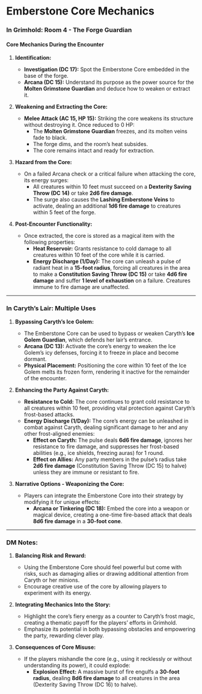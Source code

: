 # Emberstone Core Mechanics

### **In Grimhold: Room 4 - The Forge Guardian**

#### **Core Mechanics During the Encounter**

1. **Identification:**
    
    - **Investigation (DC 17):** Spot the Emberstone Core embedded in the base of the forge.
    - **Arcana (DC 15):** Understand its purpose as the power source for the **Molten Grimstone Guardian** and deduce how to weaken or extract it.

2. **Weakening and Extracting the Core:**
    
    - **Melee Attack (AC 15, HP 15):** Striking the core weakens its structure without destroying it. Once reduced to 0 HP:
        - The **Molten Grimstone Guardian** freezes, and its molten veins fade to black.
        - The forge dims, and the room’s heat subsides.
        - The core remains intact and ready for extraction.

3. **Hazard from the Core:**
    
    - On a failed Arcana check or a critical failure when attacking the core, its energy surges:
        - All creatures within 10 feet must succeed on a **Dexterity Saving Throw (DC 14)** or take **2d6 fire damage**.
        - The surge also causes the **Lashing Emberstone Veins** to activate, dealing an additional **1d6 fire damage** to creatures within 5 feet of the forge.

4. **Post-Encounter Functionality:**
    
    - Once extracted, the core is stored as a magical item with the following properties:
        - **Heat Reservoir:** Grants resistance to cold damage to all creatures within 10 feet of the core while it is carried.
        - **Energy Discharge (1/Day):** The core can unleash a pulse of radiant heat in a **15-foot radius**, forcing all creatures in the area to make a **Constitution Saving Throw (DC 15)** or take **4d6 fire damage** and suffer **1 level of exhaustion** on a failure. Creatures immune to fire damage are unaffected.

---

### **In Caryth’s Lair: Multiple Uses**

1. **Bypassing Caryth’s Ice Golem:**
    
    - The Emberstone Core can be used to bypass or weaken Caryth’s **Ice Golem Guardian**, which defends her lair’s entrance.
    - **Arcana (DC 13):** Activate the core’s energy to weaken the Ice Golem’s icy defenses, forcing it to freeze in place and become dormant.
    - **Physical Placement:** Positioning the core within 10 feet of the Ice Golem melts its frozen form, rendering it inactive for the remainder of the encounter.

1. **Enhancing the Party Against Caryth:**
    
    - **Resistance to Cold:** The core continues to grant cold resistance to all creatures within 10 feet, providing vital protection against Caryth’s frost-based attacks.
    - **Energy Discharge (1/Day):** The core’s energy can be unleashed in combat against Caryth, dealing significant damage to her and any other frost-aligned enemies:
        - **Effect on Caryth:** The pulse deals **6d6 fire damage**, ignores her resistance to fire damage, and suppresses her frost-based abilities (e.g., ice shields, freezing auras) for 1 round.
        - **Effect on Allies:** Any party members in the pulse’s radius take **2d6 fire damage** (Constitution Saving Throw (DC 15) to halve) unless they are immune or resistant to fire.

1. **Narrative Options - Weaponizing the Core:**
    
    - Players can integrate the Emberstone Core into their strategy by modifying it for unique effects:
        - **Arcana or Tinkering (DC 18):** Embed the core into a weapon or magical device, creating a one-time fire-based attack that deals **8d6 fire damage** in a **30-foot cone**.

---

### **DM Notes:**

1. **Balancing Risk and Reward:**
    
    - Using the Emberstone Core should feel powerful but come with risks, such as damaging allies or drawing additional attention from Caryth or her minions.
    - Encourage creative use of the core by allowing players to experiment with its energy.

2. **Integrating Mechanics Into the Story:**
    
    - Highlight the core’s fiery energy as a counter to Caryth’s frost magic, creating a thematic payoff for the players’ efforts in Grimhold.
    - Emphasize its potential in both bypassing obstacles and empowering the party, rewarding clever play.

3. **Consequences of Core Misuse:**
    
    - If the players mishandle the core (e.g., using it recklessly or without understanding its power), it could explode:
        - **Explosion Effect:** A massive burst of fire engulfs a **30-foot radius**, dealing **8d6 fire damage** to all creatures in the area (Dexterity Saving Throw (DC 16) to halve).